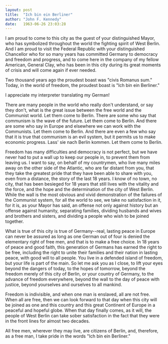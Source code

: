 ```yaml
---
layout: post
title:  "Ich bin ein Berliner"
author: "John F. Kennedy"
date:   1963-06-26 23:03:28
---
```


I am proud to come to this city as the guest of your distinguished Mayor, who has symbolized throughout the world the fighting spirit of West Berlin. And I am proud to visit the Federal Republic with your distinguished Chancellor who for so many years has committed Germany to democracy and freedom and progress, and to come here in the company of my fellow American, General Clay, who has been in this city during its great moments of crisis and will come again if ever needed.

Two thousand years ago the proudest boast was "civis Romanus sum." Today, in the world of freedom, the proudest boast is "Ich bin ein Berliner."

I appreciate my interpreter translating my German!

There are many people in the world who really don't understand, or say they don't, what is the great issue between the free world and the Communist world. Let them come to Berlin. There are some who say that communism is the wave of the future. Let them come to Berlin. And there are some who say in Europe and elsewhere we can work with the Communists. Let them come to Berlin. And there are even a few who say that it is true that communism is an evil system, but it permits us to make economic progress. Lass' sie nach Berlin kommen. Let them come to Berlin.

Freedom has many difficulties and democracy is not perfect, but we have never had to put a wall up to keep our people in, to prevent them from leaving us. I want to say, on behalf of my countrymen, who live many miles away on the other side of the Atlantic, who are far distant from you, that they take the greatest pride that they have been able to share with you, even from a distance, the story of the last 18 years. I know of no town, no city, that has been besieged for 18 years that still lives with the vitality and the force, and the hope and the determination of the city of West Berlin. While the wall is the most obvious and vivid demonstration of the failures of the Communist system, for all the world to see, we take no satisfaction in it, for it is, as your Mayor has said, an offense not only against history but an offense against humanity, separating families, dividing husbands and wives and brothers and sisters, and dividing a people who wish to be joined together.

What is true of this city is true of Germany--real, lasting peace in Europe can never be assured as long as one German out of four is denied the elementary right of free men, and that is to make a free choice. In 18 years of peace and good faith, this generation of Germans has earned the right to be free, including the right to unite their families and their nation in lasting peace, with good will to all people. You live in a defended island of freedom, but your life is part of the main. So let me ask you as I close, to lift your eyes beyond the dangers of today, to the hopes of tomorrow, beyond the freedom merely of this city of Berlin, or your country of Germany, to the advance of freedom everywhere, beyond the wall to the day of peace with justice, beyond yourselves and ourselves to all mankind.

Freedom is indivisible, and when one man is enslaved, all are not free. When all are free, then we can look forward to that day when this city will be joined as one and this country and this great Continent of Europe in a peaceful and hopeful globe. When that day finally comes, as it will, the people of West Berlin can take sober satisfaction in the fact that they were in the front lines for almost two decades.

All free men, wherever they may live, are citizens of Berlin, and, therefore, as a free man, I take pride in the words "Ich bin ein Berliner."

